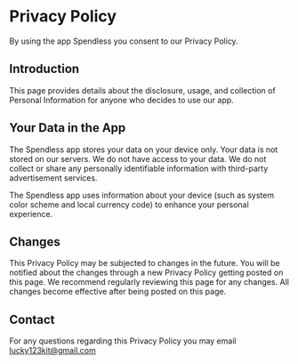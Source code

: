 # Privacy Policy

By using the app Spendless you consent to our Privacy Policy.

## Introduction
This page provides details about the disclosure, usage, and collection of Personal Information for anyone who decides to use our app.


## Your Data in the App
The Spendless app stores your data on your device only. Your data is not stored on our servers. We do not have access to your data. We do not collect or share any personally identifiable information with third-party advertisement services.

The Spendless app uses information about your device (such as system color scheme and local currency code) to enhance your personal experience.


## Changes
This Privacy Policy may be subjected to changes in the future. You will be notified about the changes through a new Privacy Policy getting posted on this page. We recommend regularly reviewing this page for any changes. All changes become effective after being posted on this page.


## Contact
For any questions regarding this Privacy Policy you may email lucky123kit@gmail.com

